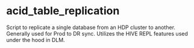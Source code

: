 # acid_table_replication

Script to replicate a single database from an HDP cluster to another.
Generally used for Prod to DR sync.
Utilizes the HIVE REPL features used under the hood in DLM.
